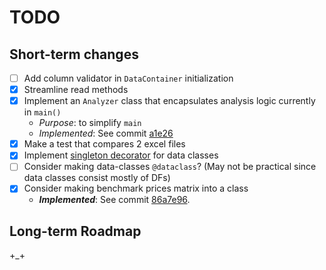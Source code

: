 # TODO

## Short-term changes

- [ ] Add column validator in `DataContainer` initialization
- [x] Streamline read methods
- [x] Implement an `Analyzer` class that encapsulates analysis logic currently in `main()`
  - *Purpose*: to simplify `main`
  - *Implemented*: See commit [a1e26](https://github.com/vic-lee/PyFX/commit/a1e2638f64358f23f217f13d0eabbfd96ff63630)
- [x] Make a test that compares 2 excel files
- [x] Implement [singleton decorator](https://stackoverflow.com/questions/42237752/single-instance-of-class-in-python) for data classes
- [ ] Consider making data-classes `@dataclass`? (May not be practical since data classes consist mostly of DFs)
- [x] Consider making benchmark prices matrix into a class
  - ***Implemented***: See commit [86a7e96](86a7e96004e74d9803681ac0235d55143f4dd927).

## Long-term Roadmap

+_+
